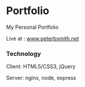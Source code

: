 # Portfolio
My Personal Portfolio

Live at : www.peterbsmith.net

### Technology

Client: HTML5/CSS3, jQuery

Server: nginx, node, express
